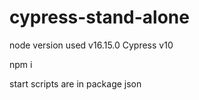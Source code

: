 # cypress-stand-alone

node version used v16.15.0
Cypress v10

npm i

start scripts are in package json

